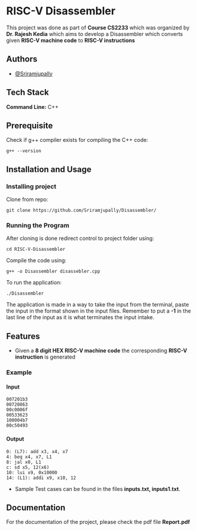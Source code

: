 # RISC-V Disassembler

This project was done as part of **Course CS2233** which was organized by **Dr. Rajesh Kedia** which aims to develop a Disassembler which converts given **RISC-V machine code** to **RISC-V instructions**


## Authors

- [@Sriramjupally](https://www.github.com/sriramjupally)


## Tech Stack

**Command Line:** C++



## Prerequisite
Check if g++ compiler exists for compiling the C++ code:

    g++ --version

## Installation and Usage 

### Installing project

Clone from repo:

    git clone https://github.com/Sriramjupally/Disassembler/

### Running the Program

After cloning is done redirect control to project folder using:

    cd RISC-V-Disassembler

Compile the code using:

    g++ -o Disassembler disassebler.cpp

To run the application:

    ./Disassembler

The application is made in a way to take the input from the terminal, paste the input in the format shown in the input files. Remember to put a **-1** in the last line of the input as it is what terminates the input intake.

## Features

- Given a **8 digit HEX RISC-V machine code** the corresponding **RISC-V instruction** is generated 

### Example 
#### Input 
    007201b3
    00720863
    00c0006f
    00533623 
    100004b7 
    00c50493

#### Output
    0: (L7): add x3, x4, x7 
    4: beq x4, x7, L1
    8: jal x0, L1
    c: sd x5, 12(x6)
    10: lui x9, 0x10000
    14: (L1): addi x9, x10, 12

- Sample Test cases can be found in the files **inputs.txt, inputs1.txt**.

## Documentation

For the documentation of the project, please check the pdf file **Report.pdf**
